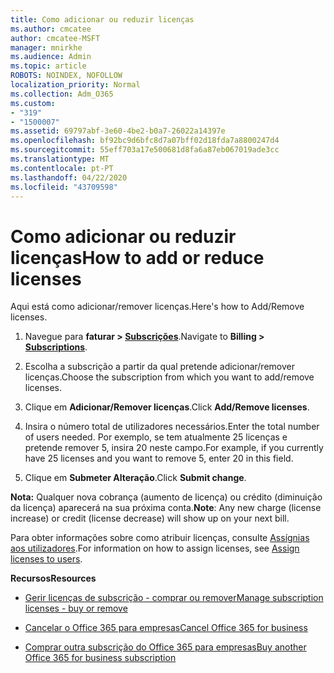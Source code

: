 ```yaml
---
title: Como adicionar ou reduzir licenças
ms.author: cmcatee
author: cmcatee-MSFT
manager: mnirkhe
ms.audience: Admin
ms.topic: article
ROBOTS: NOINDEX, NOFOLLOW
localization_priority: Normal
ms.collection: Adm_O365
ms.custom:
- "319"
- "1500007"
ms.assetid: 69797abf-3e60-4be2-b0a7-26022a14397e
ms.openlocfilehash: bf92bc9d6bfc8d7a07bff02d18fda7a8800247d4
ms.sourcegitcommit: 55eff703a17e500681d8fa6a87eb067019ade3cc
ms.translationtype: MT
ms.contentlocale: pt-PT
ms.lasthandoff: 04/22/2020
ms.locfileid: "43709598"
---
```

# <a name="how-to-add-or-reduce-licenses"></a><span data-ttu-id="611b0-102">Como adicionar ou reduzir licenças</span><span class="sxs-lookup"><span data-stu-id="611b0-102">How to add or reduce licenses</span></span>

<span data-ttu-id="611b0-103">Aqui está como adicionar/remover licenças.</span><span class="sxs-lookup"><span data-stu-id="611b0-103">Here's how to Add/Remove licenses.</span></span>
  
1. <span data-ttu-id="611b0-104">Navegue para **faturar > [Subscrições](https://portal.office.com/adminportal/home#/subscriptions)**.</span><span class="sxs-lookup"><span data-stu-id="611b0-104">Navigate to **Billing > [Subscriptions](https://portal.office.com/adminportal/home#/subscriptions)**.</span></span>

2. <span data-ttu-id="611b0-105">Escolha a subscrição a partir da qual pretende adicionar/remover licenças.</span><span class="sxs-lookup"><span data-stu-id="611b0-105">Choose the subscription from which you want to add/remove licenses.</span></span>

3. <span data-ttu-id="611b0-106">Clique em **Adicionar/Remover licenças**.</span><span class="sxs-lookup"><span data-stu-id="611b0-106">Click **Add/Remove licenses**.</span></span>

4. <span data-ttu-id="611b0-107">Insira o número total de utilizadores necessários.</span><span class="sxs-lookup"><span data-stu-id="611b0-107">Enter the total number of users needed.</span></span> <span data-ttu-id="611b0-108">Por exemplo, se tem atualmente 25 licenças e pretende remover 5, insira 20 neste campo.</span><span class="sxs-lookup"><span data-stu-id="611b0-108">For example, if you currently have 25 licenses and you want to remove 5, enter 20 in this field.</span></span>

5. <span data-ttu-id="611b0-109">Clique em **Submeter Alteração**.</span><span class="sxs-lookup"><span data-stu-id="611b0-109">Click **Submit change**.</span></span>

<span data-ttu-id="611b0-110">**Nota:** Qualquer nova cobrança (aumento de licença) ou crédito (diminuição da licença) aparecerá na sua próxima conta.</span><span class="sxs-lookup"><span data-stu-id="611b0-110">**Note**: Any new charge (license increase) or credit (license decrease) will show up on your next bill.</span></span>

<span data-ttu-id="611b0-111">Para obter informações sobre como atribuir licenças, consulte [Assígnias aos utilizadores](https://docs.microsoft.com/microsoft-365/admin/manage/assign-licenses-to-users).</span><span class="sxs-lookup"><span data-stu-id="611b0-111">For information on how to assign licenses, see [Assign licenses to users](https://docs.microsoft.com/microsoft-365/admin/manage/assign-licenses-to-users).</span></span>

 <span data-ttu-id="611b0-112">**Recursos**</span><span class="sxs-lookup"><span data-stu-id="611b0-112">**Resources**</span></span>
  
- [<span data-ttu-id="611b0-113">Gerir licenças de subscrição - comprar ou remover</span><span class="sxs-lookup"><span data-stu-id="611b0-113">Manage subscription licenses - buy or remove</span></span>](https://docs.microsoft.com/microsoft-365/commerce/licenses/buy-licenses)

- [<span data-ttu-id="611b0-114">Cancelar o Office 365 para empresas</span><span class="sxs-lookup"><span data-stu-id="611b0-114">Cancel Office 365 for business</span></span>](https://support.office.com/article/Cancel-Office-365-for-business-b1bc0bef-4608-4601-813a-cdd9f746709a)

- [<span data-ttu-id="611b0-115">Comprar outra subscrição do Office 365 para empresas</span><span class="sxs-lookup"><span data-stu-id="611b0-115">Buy another Office 365 for business subscription</span></span>](https://support.office.com/article/Buy-another-Office-365-for-business-subscription-fab3b86c-3359-4042-8692-5d4dc7550b7c)
